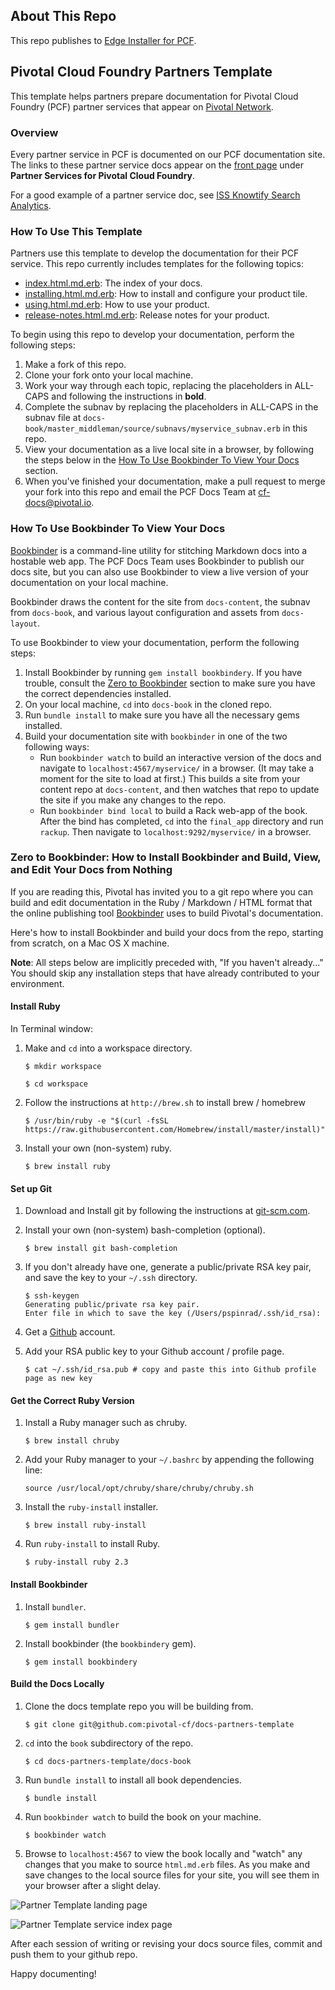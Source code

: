 ## About This Repo

This repo publishes to [Edge Installer for PCF](https://docs.pivotal.io/partners/edge-installer/).

## Pivotal Cloud Foundry Partners Template

This template helps partners prepare documentation for Pivotal Cloud Foundry (PCF) partner services that appear on [Pivotal Network](https://network.pivotal.io/). 

### <a id='overview'></a>Overview

Every partner service in PCF is documented on our PCF documentation site. The links to these partner service docs appear on the [front page](http://docs.pivotal.io) under **Partner Services for Pivotal Cloud Foundry**.

For a good example of a partner service doc, see [ISS Knowtify Search Analytics](http://docs.pivotal.io/knowtify/index.html).

### <a id='template'></a>How To Use This Template

Partners use this template to develop the documentation for their PCF service. This repo currently includes templates for the following topics:

* [index.html.md.erb](./docs-content/index.html.md.erb): The index of your docs.
* [installing.html.md.erb](./docs-content/installing.html.md.erb): How to install and configure your product tile.
* [using.html.md.erb](./docs-content/using.html.md.erb): How to use your product.
* [release-notes.html.md.erb](./docs-content/release-notes.html.md.erb): Release notes for your product.

To begin using this repo to develop your documentation, perform the following steps:

1. Make a fork of this repo.
1. Clone your fork onto your local machine.
1. Work your way through each topic, replacing the placeholders in ALL-CAPS and following the instructions in **bold**. 
1. Complete the subnav by replacing the placeholders in ALL-CAPS in the subnav file at `docs-book/master_middleman/source/subnavs/myservice_subnav.erb` in this repo.
1. View your documentation as a live local site in a browser, by following the steps below in the [How To Use Bookbinder To View Your Docs](#bookbinder) section.
1. When you've finished your documentation, make a pull request to merge your fork into this repo and email the PCF Docs Team at cf-docs@pivotal.io.

### <a id='bookbinder'></a>How To Use Bookbinder To View Your Docs

[Bookbinder](https://github.com/pivotal-cf/bookbinder/blob/master/README.md) is a command-line utility for stitching Markdown docs into a hostable web app. The PCF Docs Team uses Bookbinder to publish our docs site, but you can also use Bookbinder to view a live version of your documentation on your local machine.

Bookbinder draws the content for the site from `docs-content`, the subnav from `docs-book`, and various layout configuration and assets from `docs-layout`.

To use Bookbinder to view your documentation, perform the following steps:

1. Install Bookbinder by running `gem install bookbindery`. If you have trouble, consult the [Zero to Bookbinder](#zero-to-bookbinder) section to make sure you have the correct dependencies installed.
1. On your local machine, `cd` into `docs-book` in the cloned repo.
1. Run `bundle install` to make sure you have all the necessary gems installed.
1. Build your documentation site with `bookbinder` in one of the two following ways:
	* Run `bookbinder watch` to build an interactive version of the docs and navigate to `localhost:4567/myservice/` in a browser. (It may take a moment for the site to load at first.) This builds a site from your content repo at `docs-content`, and then watches that repo to update the site if you make any changes to the repo.
	* Run `bookbinder bind local` to build a Rack web-app of the book. After the bind has completed, `cd` into the `final_app` directory and run `rackup`. Then navigate to `localhost:9292/myservice/` in a browser.

### <a id='zero-to-bookbinder'></a>Zero to Bookbinder: How to Install Bookbinder and Build, View, and Edit Your Docs from Nothing

If you are reading this, Pivotal has invited you to a git repo where you can build and edit documentation in the Ruby / Markdown / HTML format that the online publishing tool [Bookbinder](https://github.com/pivotal-cf/bookbinder/blob/master/README.md) uses to build Pivotal's documentation.

Here's how to install Bookbinder and build your docs from the repo, starting from scratch, on a Mac OS X machine.

<p class="note"><strong>Note</strong>: All steps below are implicitly preceded with, "If you haven't already..." You should skip any installation steps that have already contributed to your environment.</p>

#### Install Ruby

In Terminal window:

1. Make and `cd` into a workspace directory.

    `$ mkdir workspace`

     `$ cd workspace`

1. Follow the instructions at `http://brew.sh` to install brew / homebrew

    `$ /usr/bin/ruby -e "$(curl -fsSL https://raw.githubusercontent.com/Homebrew/install/master/install)"`

1. Install your own (non-system) ruby.

    `$ brew install ruby`

#### Set up Git

1. Download and Install git by following the instructions at [git-scm.com](https://git-scm.com/download/).

1. Install your own (non-system) bash-completion (optional).

    `$ brew install git bash-completion`

1. If you don't already have one, generate a public/private RSA key pair, and save the key to your `~/.ssh` directory.
    ```
    $ ssh-keygen
    Generating public/private rsa key pair.
    Enter file in which to save the key (/Users/pspinrad/.ssh/id_rsa): 
    ```

1. Get a [Github](http://github.com) account.

1. Add your RSA public key to your Github account / profile page.

    `$ cat ~/.ssh/id_rsa.pub # copy and paste this into Github profile page as new key`

#### Get the Correct Ruby Version

1. Install a Ruby manager such as chruby.

    `$ brew install chruby`

1. Add your Ruby manager to your `~/.bashrc` by appending the following line:

    `source /usr/local/opt/chruby/share/chruby/chruby.sh`

1. Install the `ruby-install` installer.

    `$ brew install ruby-install`

1. Run `ruby-install` to install Ruby.

    `$ ruby-install ruby 2.3`

#### Install Bookbinder

1. Install `bundler`.

    `$ gem install bundler`

1. Install bookbinder (the `bookbindery` gem).

    `$ gem install bookbindery`

#### Build the Docs Locally

1. Clone the docs template repo you will be building from.

    `$ git clone git@github.com:pivotal-cf/docs-partners-template`

1. `cd` into the `book` subdirectory of the repo.

   `$ cd docs-partners-template/docs-book`

1. Run `bundle install` to install all book dependencies.

    `$ bundle install`

1. Run `bookbinder watch` to build the book on your machine.

   `$ bookbinder watch`

1. Browse to `localhost:4567` to view the book locally and "watch" any changes that you make to source `html.md.erb` files. As you make and save changes to the local source files for your site, you will see them in your browser after a slight delay.

![Partner Template landing page](docs-book/master_middleman/source/images/partner-template-landing.png)

![Partner Template service index page](docs-book/master_middleman/source/images/partner-template-service-index.png)

After each session of writing or revising your docs source files, commit and push them to your github repo.

Happy documenting!


